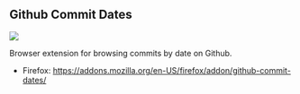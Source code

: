 ## Github Commit Dates

![](http://i.imgur.com/nL9FpdH.png)

Browser extension for browsing commits by date on Github.

 - Firefox: https://addons.mozilla.org/en-US/firefox/addon/github-commit-dates/